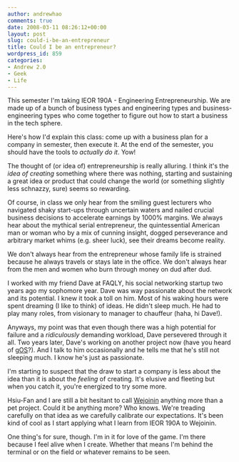 ```yaml
---
author: andrewhao
comments: true
date: 2008-03-11 08:26:12+00:00
layout: post
slug: could-i-be-an-entrepreneur
title: Could I be an entrepreneur?
wordpress_id: 859
categories:
- Andrew 2.0
- Geek
- Life
---
```


This semester I'm taking IEOR 190A - Engineering Entrepreneurship. We are made up of a bunch of business types and engineering types and business-engineering types who come together to figure out how to start a business in the tech sphere.

Here's how I'd explain this class: come up with a business plan for a company in semester, then execute it. At the end of the semester, you should have the tools to _actually do it_. Yow!

The thought of (or idea of) entrepreneurship is really alluring. I think it's the _idea of creating_ something where there was nothing, starting and sustaining a great idea or product that could change the world (or something slightly less schnazzy, sure) seems so rewarding.

Of course,  in class we only hear from the smiling guest lecturers who navigated shaky start-ups through uncertain waters and nailed crucial business decisions to accelerate earnings by 1000% margins. We always hear about the mythical serial entrepreneur, the quintessential American man or woman who by a mix of cunning insight, dogged perseverance and arbitrary market whims (e.g. sheer luck), see their dreams become reality.

We don't always hear from the entrepreneur whose family life is strained because he always travels or stays late in the office. We don't always hear from the men and women who burn through money on dud after dud.

I worked with my friend Dave at FAQLY, his social networking startup two years ago my sophomore year. Dave was way passionate about the network and its potential. I knew it took a toll on him. Most of his waking hours were spent dreaming (I like to think) of ideas. He didn't sleep much.  He had to play many roles, from visionary to manager to chauffeur (haha, hi Dave!).

Anyways, my point was that even though there was a high potential for failure and a _ridiculously_ demanding workload, Dave persevered through it all. Two years later, Dave's working on another project now (have you heard of [gOS](http://www.thinkgos.com)?). And I talk to him occasionally and he tells me that he's still not sleeping much. I know he's just as passionate.

I'm starting to suspect that the draw to start a company is less about the idea than it is about the _feeling_ of creating. It's elusive and fleeting but when you catch it, you're energized to try some more.

Hsiu-Fan and I are still a bit hesitant to call [Wejoinin](http://wejoinin.com) anything more than a pet project. Could it be anything more? Who knows. We're treading carefully on that idea as we carefully calibrate our expectations. It's been kind of cool as I start applying what I learn from IEOR 190A to Wejoinin.

One thing's for sure, though. I'm in it for love of the game. I'm there because I feel alive when I create. Whether that means I'm behind the terminal or on the field or whatever remains to be seen.
